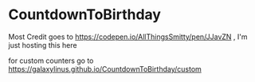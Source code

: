 # CountdownToBirthday
Most Credit goes to https://codepen.io/AllThingsSmitty/pen/JJavZN , I'm just hosting this here

for custom counters go to https://galaxylinus.github.io/CountdownToBirthday/custom
